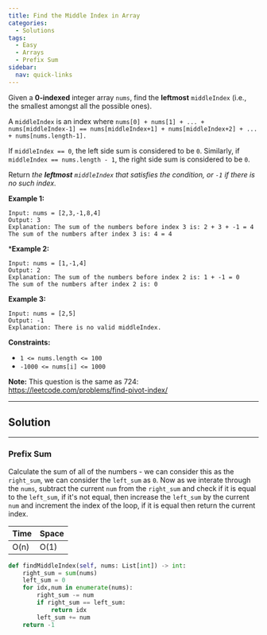 ```yaml
---
title: Find the Middle Index in Array
categories:
  - Solutions
tags:
  - Easy
  - Arrays
  - Prefix Sum
sidebar:
  nav: quick-links
---
```


Given a **0-indexed** integer array ```nums```, find the **leftmost** ```middleIndex``` (i.e., the smallest amongst all the possible ones).

A ```middleIndex``` is an index where ```nums[0] + nums[1] + ... + nums[middleIndex-1] == nums[middleIndex+1] + nums[middleIndex+2] + ... + nums[nums.length-1].```

If ```middleIndex == 0```, the left side sum is considered to be ```0```. Similarly, if ```middleIndex == nums.length - 1```, the right side sum is considered to be ```0```.

Return *the **leftmost** ```middleIndex``` that satisfies the condition, or ```-1``` if there is no such index.*

**Example 1:**
```
Input: nums = [2,3,-1,8,4]
Output: 3
Explanation: The sum of the numbers before index 3 is: 2 + 3 + -1 = 4
The sum of the numbers after index 3 is: 4 = 4
```

***Example 2:**
```
Input: nums = [1,-1,4]
Output: 2
Explanation: The sum of the numbers before index 2 is: 1 + -1 = 0
The sum of the numbers after index 2 is: 0
```

**Example 3:**
```
Input: nums = [2,5]
Output: -1
Explanation: There is no valid middleIndex.
```
 

**Constraints:**

- ```1 <= nums.length <= 100```
- ```-1000 <= nums[i] <= 1000```

 

**Note:** This question is the same as 724: https://leetcode.com/problems/find-pivot-index/

---
## Solution
---
### Prefix Sum
Calculate the sum of all of the numbers - we can consider this as the ```right_sum```, we can consider the ```left_sum``` as ```0```. Now as we interate through the ```nums```, subtract the current ```num``` from the ```right_sum``` and check if it is equal to the ```left_sum```, if it's not equal, then increase the ```left_sum``` by the current ```num``` and increment the index of the loop, if it is equal then return the current index.

| Time | Space |
| ---- | ----- |
| O(n)| O(1)|

```python
def findMiddleIndex(self, nums: List[int]) -> int:
    right_sum = sum(nums)
    left_sum = 0
    for idx,num in enumerate(nums):
        right_sum -= num
        if right_sum == left_sum:
            return idx
        left_sum += num
    return -1
```